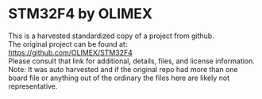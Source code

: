 
# STM32F4 by OLIMEX  
This is a harvested standardized copy of a project from github.  
The original project can be found at:  
https://github.com/OLIMEX/STM32F4  
Please consult that link for additional, details, files, and license information.  
Note: It was auto harvested and if the original repo had more than one board file or anything out of the ordinary the files here are likely not representative.  
    